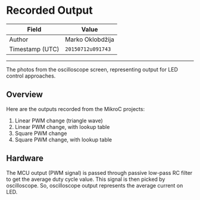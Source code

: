 <!-- vim: set ft=pandoc tw=80 spell: -->

# Recorded Output

|Field              |Value                  |
|-------------------|-----------------------|
|Author             |Marko Oklobdžija       |
|Timestamp (UTC)    |`20150712u091743`      |

- - - - - - - - - - - - - - - - - - - - - - - - - - - - - - - - - - - - - - - -

The photos from the oscilloscope screen, representing output for LED control
approaches.

## Overview

Here are the outputs recorded from the MikroC projects:

1.  Linear PWM change (triangle wave)
2.  Linear PWM change, with lookup table
3.  Square PWM change
4.  Square PWM change, with lookup table

## Hardware

The MCU output (PWM signal) is passed through passive low-pass RC filter to get
the average duty cycle value. This signal is then picked by oscilloscope. So,
oscilloscope output represents the average current on LED.

